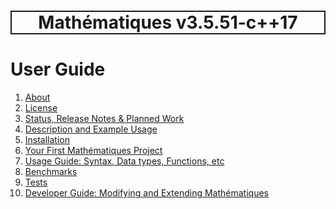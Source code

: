 <h1 style='border: 2px solid; text-align: center'>Mathématiques v3.5.51-c++17</h1>

# User Guide

1. [About](about/README.md)<br>
2. [License](license/README.md)<br>
3. [Status, Release Notes & Planned Work](status-release/README.md)<br>
4. [Description and Example Usage](description-examples/README.md)<br>
5. [Installation](installation/README.md)<br>
6. [Your First Mathématiques Project](first-project/README.md)<br>
7. [Usage Guide: Syntax, Data types, Functions, etc](usage-guide/README.md)<br>
8. [Benchmarks](benchmarks/README.md)<br>
9. [Tests](test/README.md)<br>
10. [Developer Guide: Modifying and Extending Mathématiques](developer-guide/README.md)<br>
